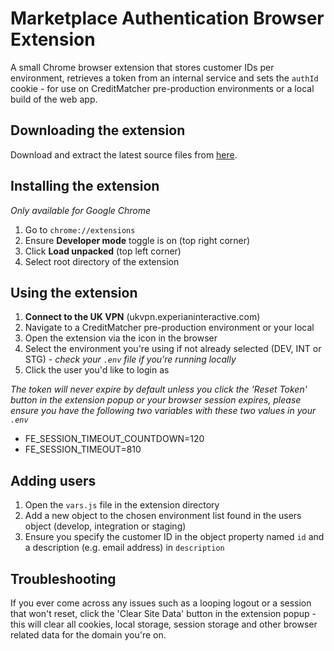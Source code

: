 # Marketplace Authentication Browser Extension
A small Chrome browser extension that stores customer IDs per environment, retrieves a token from an internal service and sets the `authId` cookie - for use on CreditMatcher pre-production environments or a local build of the web app.

## Downloading the extension
Download and extract the latest source files from [here](https://git.gbl.experiancs.com/ecs-uk/marketplace-auth-browser-extension/releases).

## Installing the extension
*Only available for Google Chrome*

1. Go to `chrome://extensions`
2. Ensure **Developer mode** toggle is on (top right corner)
3. Click **Load unpacked** (top left corner)
4. Select root directory of the extension

## Using the extension

1. **Connect to the UK VPN** (ukvpn.experianinteractive.com)
2. Navigate to a CreditMatcher pre-production environment or your local
3. Open the extension via the icon in the browser
4. Select the environment you're using if not already selected (DEV, INT or STG) - *check your `.env` file if you're running locally*
5. Click the user you'd like to login as

*The token will never expire by default unless you click the 'Reset Token' button in the extension popup or your browser session expires, please ensure you have the following two variables with these two values in your `.env`*
- FE_SESSION_TIMEOUT_COUNTDOWN=120
- FE_SESSION_TIMEOUT=810

## Adding users

1. Open the `vars.js` file in the extension directory
2. Add a new object to the chosen environment list found in the users object (develop, integration or staging)
3. Ensure you specify the customer ID in the object property named `id` and a description (e.g. email address) in `description`

## Troubleshooting

If you ever come across any issues such as a looping logout or a session that won't reset, click the 'Clear Site Data' button in the extension popup - this will clear all cookies, local storage, session storage and other browser related data for the domain you're on.

